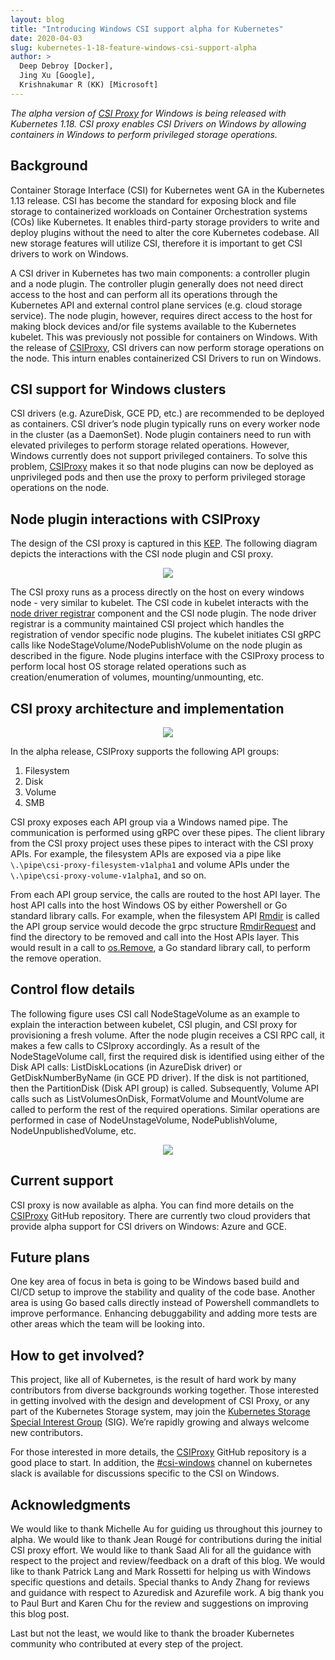 ```yaml
---
layout: blog
title: "Introducing Windows CSI support alpha for Kubernetes"
date: 2020-04-03
slug: kubernetes-1-18-feature-windows-csi-support-alpha
author: >
  Deep Debroy [Docker],
  Jing Xu [Google],
  Krishnakumar R (KK) [Microsoft]
---
```


<em>The alpha version of [CSI Proxy][csi-proxy] for Windows is being released with Kubernetes 1.18. CSI proxy enables CSI Drivers on Windows by allowing containers in Windows to perform privileged storage operations.</em>

## Background

Container Storage Interface (CSI) for Kubernetes went GA in the Kubernetes 1.13 release. CSI has become the standard for exposing block and file storage to containerized workloads on Container Orchestration systems (COs) like Kubernetes. It enables third-party storage providers to write and deploy plugins without the need to alter the core Kubernetes codebase. All new storage features will utilize CSI, therefore it is important to get CSI drivers to work on Windows.

A CSI driver in Kubernetes has two main components: a controller plugin and a node plugin. The controller plugin generally does not need direct access to the host and can perform all its operations through the Kubernetes API and external control plane services (e.g. cloud storage service). The node plugin, however, requires direct access to the host for making block devices and/or file systems available to the Kubernetes kubelet. This was previously not possible for containers on Windows. With the release of [CSIProxy][csi-proxy], CSI drivers can now perform storage operations on the node. This inturn enables containerized CSI Drivers to run on Windows.

## CSI support for Windows clusters

CSI drivers (e.g. AzureDisk, GCE PD, etc.) are recommended to be deployed as containers. CSI driver’s node plugin typically runs on every worker node in the cluster (as a DaemonSet). Node plugin containers need to run with elevated privileges to perform storage related operations. However, Windows currently does not support privileged containers. To solve this problem, [CSIProxy][csi-proxy] makes it so that node plugins can now be deployed as unprivileged pods and then use the proxy to perform privileged storage operations on the node.

## Node plugin interactions with CSIProxy

The design of  the CSI proxy is captured in this [KEP][kep]. The following diagram depicts the interactions with the CSI node plugin and CSI proxy.

<p align="center">
  <img src="/images/blog/2020-04-03-Introducing-Windows-CSI-support-alpha-for-Kubernetes/CSIProxyOverview.png">
</p>

The CSI proxy runs as a process directly on the host on every windows node - very similar to kubelet. The CSI code in kubelet interacts with the [node driver registrar][nd-reg] component and the CSI node plugin. The node driver registrar is a community maintained CSI project which handles the registration of vendor specific node plugins. The kubelet initiates CSI gRPC calls like NodeStageVolume/NodePublishVolume on the node plugin as described in the figure. Node plugins interface with the CSIProxy process to perform local host OS storage related operations such as creation/enumeration of volumes, mounting/unmounting, etc.

## CSI proxy architecture and implementation

<p align="center">
  <img src="/images/blog/2020-04-03-Introducing-Windows-CSI-support-alpha-for-Kubernetes/CSIProxyArchitecture.png">
</p>

In the alpha release, CSIProxy supports the following API groups:
1. Filesystem
1. Disk
1. Volume
1. SMB

CSI proxy exposes each API group via a Windows named pipe. The communication is performed using gRPC over these pipes. The client library from the CSI proxy project uses these pipes to interact with the CSI proxy APIs. For example, the filesystem APIs are exposed via a pipe like <code>\\.\pipe\csi-proxy-filesystem-v1alpha1</code> and volume APIs under the <code>\\.\pipe\csi-proxy-volume-v1alpha1</code>, and so on.

From each API group service, the calls are routed to the host API layer. The host API calls into the host Windows OS by either Powershell or Go standard library calls. For example, when the filesystem API [Rmdir][rmdir] is called the API group service would decode the grpc structure [RmdirRequest][rmdir-req] and find the directory to be removed and call into the Host APIs layer. This would result in a call to [os.Remove][os-rem], a Go standard library call, to perform the remove operation.

## Control flow details

The following figure uses CSI call NodeStageVolume as an example to explain the interaction between kubelet, CSI plugin, and CSI proxy for provisioning a fresh volume. After the node plugin receives a CSI RPC call, it makes a few calls to CSIproxy accordingly.  As a result of the NodeStageVolume call, first the required disk is identified using either of the Disk API calls: ListDiskLocations (in AzureDisk driver) or GetDiskNumberByName (in GCE PD driver). If the disk is not partitioned, then the PartitionDisk (Disk API group) is called. Subsequently, Volume API calls such as ListVolumesOnDisk, FormatVolume and MountVolume are called to perform the rest of the required operations. Similar operations are performed in case of NodeUnstageVolume, NodePublishVolume, NodeUnpublishedVolume, etc.

<p align="center">
  <img src="/images/blog/2020-04-03-Introducing-Windows-CSI-support-alpha-for-Kubernetes/CSIProxyControlFlow.png">
</p>

## Current support

CSI proxy is now available as alpha. You can find more details on the [CSIProxy][csi-proxy] GitHub repository. There are currently two cloud providers that provide alpha support for CSI drivers on Windows: Azure and GCE.

## Future plans

One key area of focus in beta is going to be Windows based build and CI/CD setup to improve the stability and quality of the code base. Another area is using Go based calls directly instead of Powershell commandlets to improve performance. Enhancing debuggability and adding more tests are other areas which the team will be looking into.

## How to get involved?

This project, like all of Kubernetes, is the result of hard work by many contributors from diverse backgrounds working together. Those interested in getting involved with the design and development of CSI Proxy, or any part of the Kubernetes Storage system, may join the [Kubernetes Storage Special Interest Group][sig] (SIG). We’re rapidly growing and always welcome new contributors.

For those interested in more details, the [CSIProxy][csi-proxy] GitHub repository is a good place to start. In addition, the [#csi-windows][slack] channel on kubernetes slack is available for discussions specific to the CSI on Windows.

## Acknowledgments

We would like to thank Michelle Au for guiding us throughout this journey to alpha. We would like to thank Jean Rougé for contributions during the initial CSI proxy effort. We would like to thank Saad Ali for all the guidance with respect to the project and review/feedback on a draft of this blog. We would like to thank Patrick Lang and Mark Rossetti for helping us with Windows specific questions and details. Special thanks to Andy Zhang for reviews and guidance with respect to Azuredisk and Azurefile work. A big thank you to Paul Burt and Karen Chu for the review and suggestions on improving this blog post.

Last but not the least, we would like to thank the broader Kubernetes community who contributed at every step of the project.



[csi-proxy]: https://github.com/kubernetes-csi/csi-proxy
[kep]: https://github.com/kubernetes/enhancements/blob/master/keps/sig-windows/20190714-windows-csi-support.md
[nd-reg]: https://kubernetes-csi.github.io/docs/node-driver-registrar.html
[rmdir]: https://github.com/kubernetes-csi/csi-proxy/blob/master/client/api/filesystem/v1alpha1/api.proto
[rmdir-req]: https://github.com/kubernetes-csi/csi-proxy/blob/master/client/api/filesystem/v1alpha1/api.pb.go
[os-rem]: https://github.com/kubernetes-csi/csi-proxy/blob/master/internal/os/filesystem/api.go
[sig]: https://github.com/kubernetes/community/tree/master/sig-storage
[slack]: https://kubernetes.slack.com/messages/csi-windows
